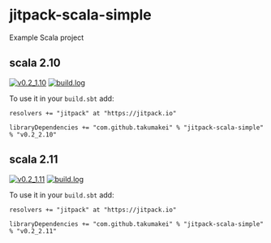 # jitpack-scala-simple

Example Scala project

## scala 2.10

[![v0.2_1.10](https://img.shields.io/badge/JitPack-v0.2_for_scala2.10-blue.svg)](https://jitpack.io/#com.github.takumakei/jitpack-scala-simple/v0.2_2.10) [![build.log](https://img.shields.io/badge/JitPack-Build.log-green.svg)](https://jitpack.io/com/github/takumakei/jitpack-scala-simple/v0.2_2.10/build.log)


To use it in your `build.sbt` add:

    resolvers += "jitpack" at "https://jitpack.io"

    libraryDependencies += "com.github.takumakei" % "jitpack-scala-simple" % "v0.2_2.10"

## scala 2.11

[![v0.2_1.11](https://img.shields.io/badge/JitPack-v0.2_for_scala2.11-blue.svg)](https://jitpack.io/#com.github.takumakei/jitpack-scala-simple/v0.2_2.11) [![build.log](https://img.shields.io/badge/JitPack-Build.log-green.svg)](https://jitpack.io/com/github/takumakei/jitpack-scala-simple/v0.2_2.11/build.log)

To use it in your `build.sbt` add:

    resolvers += "jitpack" at "https://jitpack.io"

    libraryDependencies += "com.github.takumakei" % "jitpack-scala-simple" % "v0.2_2.11"
